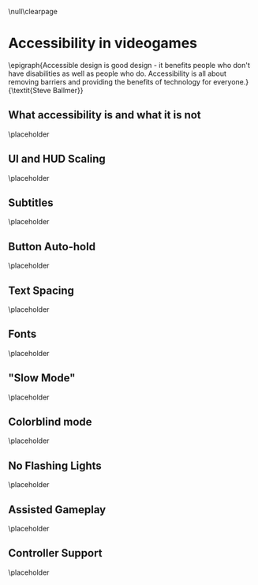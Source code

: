 \null\clearpage

Accessibility in videogames
===========================

\epigraph{Accessible design is good design - it benefits people who don't have disabilities as well as people who do. Accessibility is all about removing barriers and providing the benefits of technology for everyone.}{\textit{Steve Ballmer}}

What accessibility is and what it is not
----------------------------------------

<!--TODO-->
\placeholder

UI and HUD Scaling
------------------

<!--TODO: good for visually impaired people as well as for comfort (sometimes HUDs can be too big or too small)-->
\placeholder

Subtitles
---------

<!--TODO: Both for talked parts (for who doesn't speak the language well) and for sounds (for hearing-impaired people)-->
\placeholder

Button Auto-hold
----------------

<!--TODO: Make buttons work like toggles, instead of instant actions-->
\placeholder

Text Spacing
------------

<!--TODO: Good for people who have reading impairments like dislexia or who tends to mix up rows of text -->
\placeholder

Fonts
-----

<!--TODO: There are specialty fonts (like OpenDyslexic: https://www.opendyslexic.org/about) that help with dyslexia and reading impairments -->
\placeholder

"Slow Mode"
-----------

<!--TODO: An "easier" mode for gamers with any kind of impairing that affects reaction times-->
\placeholder

Colorblind mode
---------------

<!--TODO-->
\placeholder

No Flashing Lights
------------------

<!--TODO: People with mild photosensitivity may benefit from this option-->
\placeholder

Assisted Gameplay
-----------------

<!--TODO: "Aim Assist", for instance-->
\placeholder

Controller Support
------------------

<!--TODO: Didn't expect this? Enabling support for different type of controllers is an accessibility option-->
\placeholder
